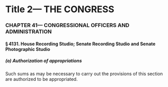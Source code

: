 
# Title 2— THE CONGRESS
### CHAPTER 41— CONGRESSIONAL OFFICERS AND ADMINISTRATION
#### § 4131. House Recording Studio; Senate Recording Studio and Senate Photographic Studio
##### (o) Authorization of appropriations

Such sums as may be necessary to carry out the provisions of this section are authorized to be appropriated.

